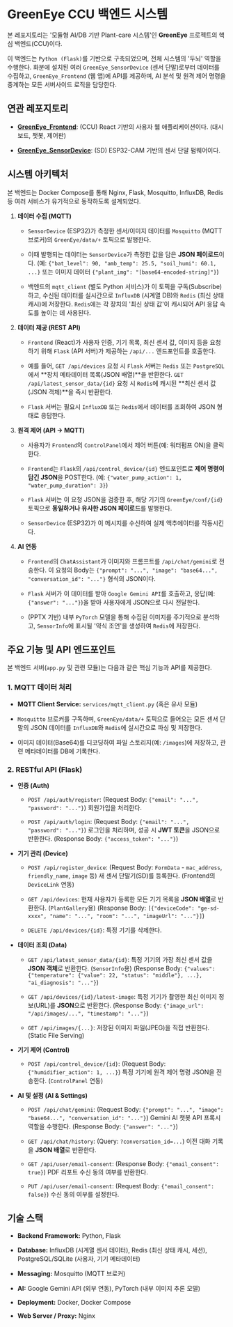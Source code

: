 # GreenEye CCU 백엔드 시스템

본 레포지토리는 '모듈형 AI/DB 기반 Plant-care 시스템'인 **GreenEye** 프로젝트의 핵심 백엔드(CCU)이다.

이 백엔드는 `Python (Flask)`를 기반으로 구축되었으며, 전체 시스템의 '두뇌' 역할을 수행한다. 화분에 설치된 여러 `GreenEye_SensorDevice` (센서 단말)로부터 데이터를 수집하고, `GreenEye_Frontend` (웹 앱)에 API를 제공하며, AI 분석 및 원격 제어 명령을 중계하는 모든 서버사이드 로직을 담당한다.

## 연관 레포지토리

* [**GreenEye_Frontend**](https://github.com/Nangman-Dolphins/GreenEye_Frontend): (CCU) React 기반의 사용자 웹 애플리케이션이다. (대시보드, 챗봇, 제어판)

* [**GreenEye_SensorDevice**](https://github.com/Nangman-Dolphins/GreenEye_SensorDevice): (SD) ESP32-CAM 기반의 센서 단말 펌웨어이다.

## 시스템 아키텍처

본 백엔드는 Docker Compose를 통해 Nginx, Flask, Mosquitto, InfluxDB, Redis 등 여러 서비스가 유기적으로 동작하도록 설계되었다.

1. **데이터 수집 (MQTT)**

   * `SensorDevice` (ESP32)가 측정한 센서/이미지 데이터를 `Mosquitto` (MQTT 브로커)의 `GreenEye/data/+` 토픽으로 발행한다.

   * 이때 발행되는 데이터는 `SensorDevice`가 측정한 값을 담은 **JSON 페이로드**이다. (예: `{"bat_level": 90, "amb_temp": 25.5, "soil_humi": 60.1, ...}` 또는 이미지 데이터 `{"plant_img": "[base64-encoded-string]"}`)

   * 백엔드의 `mqtt_client` (별도 Python 서비스)가 이 토픽을 구독(Subscribe)하고, 수신된 데이터를 실시간으로 `InfluxDB` (시계열 DB)와 `Redis` (최신 상태 캐시)에 저장한다. `Redis`에는 각 장치의 '최신 상태 값'이 캐시되어 API 응답 속도를 높이는 데 사용된다.

2. **데이터 제공 (REST API)**

   * `Frontend` (React)가 사용자 인증, 기기 목록, 최신 센서 값, 이미지 등을 요청하기 위해 `Flask` (API 서버)가 제공하는 `/api/...` 엔드포인트를 호출한다.

   * 예를 들어, `GET /api/devices` 요청 시 `Flask` 서버는 `Redis` 또는 `PostgreSQL`에서 **장치 메타데이터 목록(JSON 배열)**을 반환한다. `GET /api/latest_sensor_data/{id}` 요청 시 `Redis`에 캐시된 **최신 센서 값(JSON 객체)**을 즉시 반환한다.

   * `Flask` 서버는 필요시 `InfluxDB` 또는 `Redis`에서 데이터를 조회하여 JSON 형태로 응답한다.

3. **원격 제어 (API → MQTT)**

   * 사용자가 `Frontend`의 `ControlPanel`에서 제어 버튼(예: 워터펌프 ON)을 클릭한다.

   * `Frontend`는 `Flask`의 `/api/control_device/{id}` 엔드포인트로 **제어 명령이 담긴 JSON**을 POST한다. (예: `{"water_pump_action": 1, "water_pump_duration": 3}`)

   * `Flask` 서버는 이 요청 JSON을 검증한 후, 해당 기기의 `GreenEye/conf/{id}` 토픽으로 **동일하거나 유사한 JSON 페이로드**를 발행한다.

   * `SensorDevice` (ESP32)가 이 메시지를 수신하여 실제 액추에이터를 작동시킨다.

4. **AI 연동**

   * `Frontend`의 `ChatAssistant`가 이미지와 프롬프트를 `/api/chat/gemini`로 전송한다. 이 요청의 Body는 `{"prompt": "...", "image": "base64...", "conversation_id": "..."}` 형식의 JSON이다.

   * `Flask` 서버가 이 데이터를 받아 `Google Gemini API`를 호출하고, 응답(예: `{"answer": "..."}`)을 받아 사용자에게 JSON으로 다시 전달한다.

   * (PPTX 기반) 내부 `PyTorch` 모델을 통해 수집된 이미지를 주기적으로 분석하고, `SensorInfo`에 표시될 '약식 조언'을 생성하여 `Redis`에 저장한다.

## 주요 기능 및 API 엔드포인트

본 백엔드 서버(`app.py` 및 관련 모듈)는 다음과 같은 핵심 기능과 API를 제공한다.

### 1. MQTT 데이터 처리

* **MQTT Client Service:** `services/mqtt_client.py` (혹은 유사 모듈)

* `Mosquitto` 브로커를 구독하며, `GreenEye/data/+` 토픽으로 들어오는 모든 센서 단말의 JSON 데이터를 `InfluxDB`와 `Redis`에 실시간으로 파싱 및 저장한다.

* 이미지 데이터(Base64)를 디코딩하여 파일 스토리지(예: `/images`)에 저장하고, 관련 메타데이터를 DB에 기록한다.

### 2. RESTful API (Flask)

* **인증 (Auth)**

  * `POST /api/auth/register`: (Request Body: `{"email": "...", "password": "..."}`) 회원가입을 처리한다.

  * `POST /api/auth/login`: (Request Body: `{"email": "...", "password": "..."}`) 로그인을 처리하며, 성공 시 **JWT 토큰**을 JSON으로 반환한다. (Response Body: `{"access_token": "..."}`)

* **기기 관리 (Device)**

  * `POST /api/register_device`: (Request Body: `FormData` - `mac_address`, `friendly_name`, `image` 등) 새 센서 단말기(SD)를 등록한다. (Frontend의 `DeviceLink` 연동)

  * `GET /api/devices`: 현재 사용자가 등록한 모든 기기 목록을 **JSON 배열**로 반환한다. (`PlantGallery`용) (Response Body: `[{"deviceCode": "ge-sd-xxxx", "name": "...", "room": "...", "imageUrl": "..."}]`)

  * `DELETE /api/devices/{id}`: 특정 기기를 삭제한다.

* **데이터 조회 (Data)**

  * `GET /api/latest_sensor_data/{id}`: 특정 기기의 가장 최신 센서 값을 **JSON 객체**로 반환한다. (`SensorInfo`용) (Response Body: `{"values": {"temperature": {"value": 22, "status": "middle"}, ...}, "ai_diagnosis": "..."}`)

  * `GET /api/devices/{id}/latest-image`: 특정 기기가 촬영한 최신 이미지 정보(URL)를 **JSON**으로 반환한다. (Response Body: `{"image_url": "/api/images/...", "timestamp": "..."}`)

  * `GET /api/images/{...}`: 저장된 이미지 파일(JPEG)을 직접 반환한다. (Static File Serving)

* **기기 제어 (Control)**

  * `POST /api/control_device/{id}`: (Request Body: `{"humidifier_action": 1, ...}`) 특정 기기에 원격 제어 명령 JSON을 전송한다. (`ControlPanel` 연동)

* **AI 및 설정 (AI & Settings)**

  * `POST /api/chat/gemini`: (Request Body: `{"prompt": "...", "image": "base64...", "conversation_id": "..."}`) Gemini AI 챗봇 API 프록시 역할을 수행한다. (Response Body: `{"answer": "..."}`)

  * `GET /api/chat/history`: (Query: `?conversation_id=...`) 이전 대화 기록을 **JSON 배열**로 반환한다.

  * `GET /api/user/email-consent`: (Response Body: `{"email_consent": true}`) PDF 리포트 수신 동의 여부를 반환한다.

  * `PUT /api/user/email-consent`: (Request Body: `{"email_consent": false}`) 수신 동의 여부를 설정한다.

## 기술 스택

* **Backend Framework:** Python, Flask

* **Database:** InfluxDB (시계열 센서 데이터), Redis (최신 상태 캐시, 세션), PostgreSQL/SQLite (사용자, 기기 메타데이터)

* **Messaging:** Mosquitto (MQTT 브로커)

* **AI:** Google Gemini API (외부 연동), PyTorch (내부 이미지 추론 모델)

* **Deployment:** Docker, Docker Compose

* **Web Server / Proxy:** Nginx